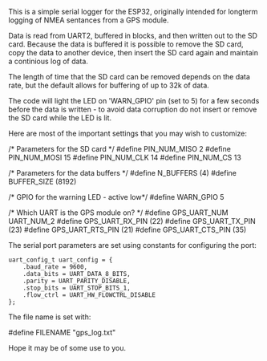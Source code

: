 This is a simple serial logger for the ESP32, originally intended
for longterm logging of NMEA sentances from a GPS module.

Data is read from UART2, buffered in blocks, and then written out
to the SD card. Because the data is buffered it is possible to remove
the SD card, copy the data to another device, then insert the SD card 
again and maintain a continious log of data. 

The length of time that the SD card can be removed depends on the data
rate, but the default allows for buffering of up to 32k of data.

The code will light the LED on 'WARN_GPIO' pin (set to 5) for a few 
seconds before the data is written - to avoid data corruption do not
insert or remove the SD card while the LED is lit.

Here are most of the important settings that you may wish to customize:

  /* Parameters for the SD card */
  #define PIN_NUM_MISO 2
  #define PIN_NUM_MOSI 15
  #define PIN_NUM_CLK  14
  #define PIN_NUM_CS   13

  /* Parameters for the data buffers */
  #define N_BUFFERS   (4)
  #define BUFFER_SIZE (8192)

  /* GPIO for the warning LED  - active low*/
  #define WARN_GPIO 5

  /* Which UART is the GPS module on? */
  #define GPS_UART_NUM      UART_NUM_2
  #define GPS_UART_RX_PIN  (22)
  #define GPS_UART_TX_PIN  (23)
  #define GPS_UART_RTS_PIN (21)
  #define GPS_UART_CTS_PIN (35)

The serial port parameters are set using constants for configuring the port:

    uart_config_t uart_config = {
        .baud_rate = 9600,
        .data_bits = UART_DATA_8_BITS,
        .parity = UART_PARITY_DISABLE,
        .stop_bits = UART_STOP_BITS_1,
        .flow_ctrl = UART_HW_FLOWCTRL_DISABLE
    };

The file name is set with:

  #define FILENAME "gps_log.txt" 

Hope it may be of some use to you.
